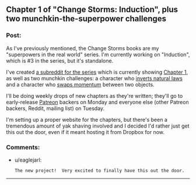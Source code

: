 ## Chapter 1 of "Change Storms: Induction", plus two munchkin-the-superpower challenges

### Post:

As I've previously mentioned, the Change Storms books are my "superpowers in the real world" series.  I'm currently working on "Induction", which is #3 in the series, but it's standalone.

I've created [a subreddit for the series](https://www.reddit.com/r/changestorms/) which is currently showing [Chapter 1](https://dl.dropboxusercontent.com/u/3294457/give_aways/chapter_001.html), as well as two munchkin challenges:  a character who [inverts natural laws](https://www.reddit.com/r/changestorms/comments/3ic21z/mk_callsign_polarity_inverts_natural_laws/) and a character who [swaps momentum](https://www.reddit.com/r/changestorms/comments/3ic1ap/mk_switch_momentum/) between two objects.

I'll be doing weekly drops of new chapters as they're written; they'll go to early-release [Patreon](https://www.patreon.com/davidstorrs?ty=h) backers on Monday and everyone else (other Patreon backers, Reddit, mailing list) on Tuesday. 

I'm setting up a proper website for the chapters, but there's been a tremendous amount of yak shaving involved and I decided I'd rather just get this out the door, even if it meant hosting it from Dropbox for now.

### Comments:

- u/eaglejarl:
  ```
  The new project!  Very excited to finally have this out the door.
  ```

---

